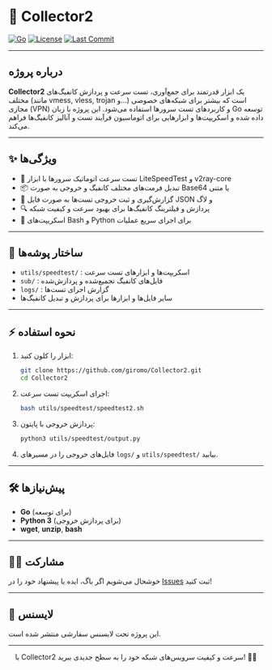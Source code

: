 # 🚀 Collector2

[![Go](https://img.shields.io/badge/Language-Go-blue.svg)](https://golang.org)
[![License](https://img.shields.io/badge/license-Custom-lightgrey.svg)]()
[![Last Commit](https://img.shields.io/github/last-commit/giromo/Collector2?logo=github)](https://github.com/giromo/Collector2/commits/main)

---

## درباره پروژه

**Collector2** یک ابزار قدرتمند برای جمع‌آوری، تست سرعت و پردازش کانفیگ‌های مختلف (مانند vmess, vless, trojan و...) است که بیشتر برای شبکه‌های خصوصی مجازی (VPN) و کاربردهای تست سرور‌ها استفاده می‌شود. این پروژه با زبان Go توسعه داده شده و اسکریپت‌ها و ابزارهایی برای اتوماسیون فرآیند تست و آنالیز کانفیگ‌ها فراهم می‌کند.

---

## ✨ ویژگی‌ها

- 🚦 تست سرعت اتوماتیک سرورها با ابزار LiteSpeedTest و v2ray-core
- 📦 تبدیل فرمت‌های مختلف کانفیگ و خروجی به صورت Base64 یا متنی
- 📝 گزارش‌گیری و ثبت خروجی تست‌ها به صورت فایل JSON و لاگ
- 🔍 پردازش و فیلترینگ کانفیگ‌ها برای بهبود سرعت و کیفیت شبکه
- 🎯 اسکریپت‌های Bash و Python برای اجرای سریع عملیات

---

## 📂 ساختار پوشه‌ها

- `utils/speedtest/` : اسکریپت‌ها و ابزارهای تست سرعت
- `sub/` : فایل‌های کانفیگ تجمیع‌شده و پردازش‌شده
- `logs/` : گزارش اجرای تست‌ها
- سایر فایل‌ها و ابزارها برای پردازش و تبدیل کانفیگ‌ها

---

## ⚡ نحوه استفاده

1. ابزار را کلون کنید:
   ```bash
   git clone https://github.com/giromo/Collector2.git
   cd Collector2
   ```

2. اجرای اسکریپت تست سرعت:
   ```bash
   bash utils/speedtest/speedtest2.sh
   ```

3. پردازش خروجی با پایتون:
   ```bash
   python3 utils/speedtest/output.py
   ```

4. فایل‌های خروجی را در مسیرهای `logs/` و `utils/speedtest/` بیابید.

---

## 🛠️ پیش‌نیازها

- **Go** (برای توسعه)
- **Python 3** (برای پردازش خروجی)
- **wget**, **unzip**, **bash**

---

## 🧑‍💻 مشارکت

خوشحال می‌شویم اگر باگ، ایده یا پیشنهاد خود را در [Issues](https://github.com/giromo/Collector2/issues) ثبت کنید!

---

## 📜 لایسنس

این پروژه تحت لایسنس سفارشی منتشر شده است.

---

<div align="center">
با Collector2 سرعت و کیفیت سرویس‌های شبکه خود را به سطح جدیدی ببرید! 🚀💡
</div>
